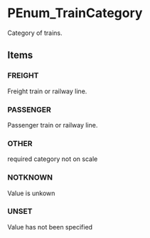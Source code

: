 # PEnum_TrainCategory

Category of trains.

## Items

### FREIGHT
Freight train or railway line.

### PASSENGER
Passenger train or railway line.

### OTHER
required category not on scale

### NOTKNOWN
Value is unkown

### UNSET
Value has not been specified
